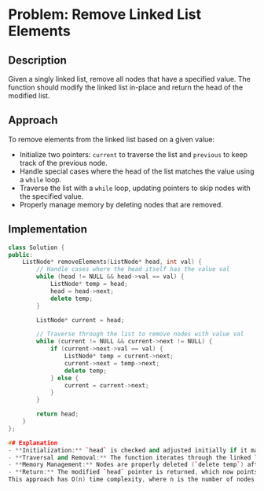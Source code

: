 # Problem: Remove Linked List Elements

## Description

Given a singly linked list, remove all nodes that have a specified value. The function should modify the linked list in-place and return the head of the modified list.

## Approach

To remove elements from the linked list based on a given value:

- Initialize two pointers: `current` to traverse the list and `previous` to keep track of the previous node.
- Handle special cases where the head of the list matches the value using a `while` loop.
- Traverse the list with a `while` loop, updating pointers to skip nodes with the specified value.
- Properly manage memory by deleting nodes that are removed.

## Implementation

```cpp
class Solution {
public:
    ListNode* removeElements(ListNode* head, int val) {
        // Handle cases where the head itself has the value val
        while (head != NULL && head->val == val) {
            ListNode* temp = head;
            head = head->next;
            delete temp;
        }

        ListNode* current = head;

        // Traverse through the list to remove nodes with value val
        while (current != NULL && current->next != NULL) {
            if (current->next->val == val) {
                ListNode* temp = current->next;
                current->next = temp->next;
                delete temp;
            } else {
                current = current->next;
            }
        }

        return head;
    }
};

## Explanation
- **Initialization:** `head` is checked and adjusted initially if it matches `val`, ensuring the function handles cases where the first node(s) match.
- **Traversal and Removal:** The function iterates through the linked list using `current` and `current->next` pointers. When a node with `val` is found, it is removed by adjusting pointers and deleting the node.
- **Memory Management:** Nodes are properly deleted (`delete temp`) after they are removed from the list to prevent memory leaks.
- **Return:** The modified `head` pointer is returned, which now points to the head of the linked list after all nodes with `val` have been removed.
This approach has O(n) time complexity, where n is the number of nodes in the linked list, and O(1) space complexity since we use only a constant amount of extra space regardless of the input size.
```
